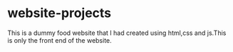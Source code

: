 # website-projects

This is a dummy food website that I had created using html,css and js.This is only the front end of the website.
